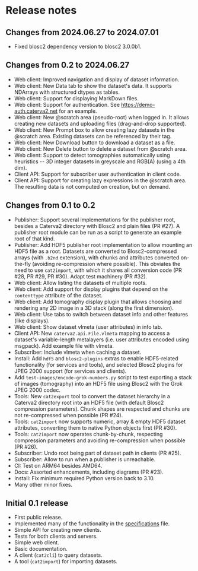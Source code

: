 # Release notes

## Changes from 2024.06.27 to 2024.07.01

* Fixed blosc2 dependency version to blosc2 3.0.0b1.


## Changes from 0.2 to 2024.06.27

* Web client: Improved navigation and display of dataset information.
* Web client: New Data tab to show the dataset's data. It supports NDArrays with structured dtypes as tables.
* Web client: Support for displaying MarkDown files.
* Web client: Support for authentication. See https://demo-auth.caterva2.net for an example.
* Web client: New @scratch area (pseudo-root) when logged in. It allows creating new datasets and uploading files (drag-and-drop supported).
* Web client: New Prompt box to allow creating lazy datasets in the @scratch area. Existing datasets can be referenced by their tag.
* Web client: New Download button to download a dataset as a file.
* Web client: New Delete button to delete a dataset from @scratch area.
* Web client: Support to detect tomographies automatically using heuristics -- 3D integer datasets in greyscale and RGB(A) (using a 4th dim).
* Client API: Support for subscriber user authentication in client code.
* Client API: Support for creating lazy expressions in the @scratch area.  The resulting data is not computed on creation, but on demand.


## Changes from 0.1 to 0.2

* Publisher: Support several implementations for the publisher root, besides a Caterva2 directory with Blosc2 and plain files (PR #27).  A publisher root module can be run as a script to generate an example root of that kind.
* Publisher: Add HDF5 publisher root implementation to allow mounting an HDF5 file as a root.  Datasets are converted to Blosc2-compressed arrays (with `.b2nd` extension), with chunks and attributes converted on-the-fly (avoiding re-compression where possible).  This obviates the need to use `cat2import`, with which it shares all conversion code (PR #28, PR #29, PR #30).  Adapt test machinery (PR #32).
* Web client: Allow listing the datasets of multiple roots.
* Web client: Add support for display plugins that depend on the `contenttype` attribute of the dataset.
* Web client: Add tomography display plugin that allows choosing and rendering any 2D image in a 3D stack (along the first dimension).
* Web client: Use tabs to switch between dataset info and other features (like displays).
* Web client: Show dataset vlmeta (user attributes) in info tab.
* Client API: New `caterva2.api.File.vlmeta` mapping to access a dataset's variable-length metalayers (i.e. user attributes encoded using msgpack).  Add example file with vlmeta.
* Subscriber: Include vlmeta when caching a dataset.
* Install: Add `hdf5` and `blosc2-plugins` extras to enable HDF5-related functionality (for services and tools), and selected Blosc2 plugins for JPEG 2000 support (for services and clients).
* Add `test-images/encode-grok-numbers.py` script to test exporting a stack of images (tomography) into an HDF5 file using Blosc2 with the Grok JPEG 2000 codec.
* Tools: New `cat2export` tool to convert the dataset hierarchy in a Caterva2 directory root into an HDF5 file (with default Blosc2 compression parameters).  Chunk shapes are respected and chunks are not re-compressed when possible (PR #24).
* Tools: `cat2import` now supports numeric, array & empty HDF5 dataset attributes, converting them to native Python objects first (PR #30).
* Tools: `cat2import` now operates chunk-by-chunk, respecting compression parameters and avoiding re-compression when possible (PR #26).
* Subscriber: Undo root being part of dataset path in clients (PR #25).
* Subscriber: Allow to run when a publisher is unreachable.
* CI: Test on ARM64 besides AMD64.
* Docs: Assorted enhancements, including diagrams (PR #23).
* Install: Fix minimum required Python version back to 3.10.
* Many other minor fixes.

## Initial 0.1 release

* First public release.
* Implemented many of the functionality in the [specifications](SPECS.md) file.
* Simple API for creating new clients.
* Tests for both clients and servers.
* Simple web client.
* Basic documentation.
* A client (`cat2cli`) to query datasets.
* A tool (`cat2import`) for importing datasets.
